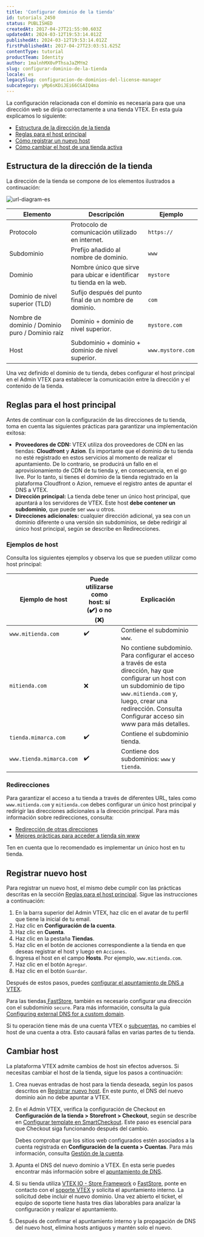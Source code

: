 ```yaml
---
title: 'Configurar dominio de la tienda'
id: tutorials_2450
status: PUBLISHED
createdAt: 2017-04-27T21:55:00.603Z
updatedAt: 2024-03-12T19:53:14.012Z
publishedAt: 2024-03-12T19:53:14.012Z
firstPublishedAt: 2017-04-27T23:03:51.625Z
contentType: tutorial
productTeam: Identity
author: 1malnhMX0vPThsaJaZMYm2
slug: configurar-dominio-de-la-tienda
locale: es
legacySlug: configuracion-de-dominios-del-license-manager
subcategory: yMp6sKDiJEi66CGAIQ4ma
---
```


La configuración relacionada con el dominio es necesaria para que una dirección web se dirija correctamente a una tienda VTEX. En esta guía explicamos lo siguiente:

* [Estructura de la dirección de la tienda](#estructure-de-la-direccion-de-la-tienda)
* [Reglas para el host principal](#reglas-para-el-host-principal)
* [Cómo registrar un nuevo host](#registrar-nuevo-host)
* [Cómo cambiar el host de una tienda activa](#cambiar-host)

## Estructura de la dirección de la tienda

 La dirección de la tienda se compone de los elementos ilustrados a continuación:

![url-diagram-es](https://images.ctfassets.net/alneenqid6w5/kg98gTuZiMlewhPiRAyaF/70d9e55fc1f035bfb1b8733aa0cfdec4/url-diagram-es.png)

| Elemento | Descripción | Ejemplo |
|---|---|---|
| Protocolo | Protocolo de comunicación utilizado en internet. | `https://` |
| Subdominio | Prefijo añadido al nombre de dominio. | `www` |
| Dominio | Nombre único que sirve para ubicar e identificar tu tienda en la web. | `mystore` |
| Dominio de nivel superior (TLD) | Sufijo después del punto final de un nombre de dominio. | `com` |
| Nombre de dominio / Dominio puro / Dominio raíz | Dominio + dominio de nivel superior. | `mystore.com` |
| Host | Subdominio + dominio + dominio de nivel superior. | `www.mystore.com` |

Una vez definido el dominio de tu tienda, debes configurar el host principal en el Admin VTEX para establecer la comunicación entre la dirección y el contenido de la tienda.

## Reglas para el host principal

Antes de continuar con la configuración de las direcciones de tu tienda, toma en cuenta las siguientes prácticas para garantizar una implementación exitosa:
* **Proveedores de CDN:** VTEX utiliza dos proveedores de CDN en las tiendas: **Cloudfront** y **Azion**. Es importante que el dominio de tu tienda no esté registrado en estos servicios al momento de realizar el apuntamiento. De lo contrario, se producirá un fallo en el aprovisionamiento de CDN de tu tienda y, en consecuencia, en el go live. Por lo tanto, si tienes el dominio de la tienda registrado en la plataforma Cloudfront o Azion, remueve el registro antes de apuntar el DNS a VTEX.
* **Dirección principal:** La tienda debe tener un único host principal, que apuntará a los servidores de VTEX. Este host **debe contener un subdominio**, que puede ser `www` u otros.
* **Direcciones adicionales:** cualquier dirección adicional, ya sea con un dominio diferente o una versión sin subdominios, se debe redirigir al único host principal, según se describe en Redirecciones.

### Ejemplos de host

Consulta los siguientes ejemplos y observa los que se pueden utilizar como host principal:

| Ejemplo de host | Puede utilizarse como host: sí (✔️) o no (❌) | Explicación |
|---|---|---|
| `www.mitienda.com` | ✔️ | Contiene el subdominio `www`. |
| `mitienda.com` | ❌ | No contiene subdominio. Para configurar el acceso a través de esta dirección, hay que configurar un host con un subdominio de tipo `www.mitienda.com` y, luego, crear una redirección. Consulta Configurar acceso sin www para más detalles. |
| `tienda.mimarca.com` | ✔️ | Contiene el subdominio tienda. |
| `www.tienda.mimarca.com` | ✔️ | Contiene dos subdominios: `www` y `tienda`. |

### Redirecciones

Para garantizar el acceso a tu tienda a través de diferentes URL, tales como `www.mitienda.com` y `mitienda.com` debes configurar un único host principal y redirigir las direcciones adicionales a la dirección principal. Para más información sobre redirecciones, consulta:

* [Redirección de otras direcciones](https://help.vtex.com/es/tutorial/redirecionamento-de-outros-enderecos--3Xi2AeLUx2QpJQu8DTX8KQ)
* [Mejores prácticas para acceder a tienda sin www](https://help.vtex.com/es/tutorial/configurando-acesso-sem-www--tutorials_4278)

Ten en cuenta que lo recomendado es implementar un único host en tu tienda.

## Registrar nuevo host

Para registrar un nuevo host, el mismo debe cumplir con las prácticas descritas en la sección [Reglas para el host principal](#reglas-para-el-host-principal). Sigue las instrucciones a continuación:

1. En la barra superior del Admin VTEX, haz clic en el avatar de tu perfil que tiene la inicial de tu email.
2. Haz clic en **Configuración de la cuenta**.
3. Haz clic en **Cuenta**.
4. Haz clic en la pestaña **Tiendas**.
5. Haz clic en el botón de acciones correspondiente a la tienda en que deseas registrar el host y luego en `Acciones`.
6. Ingresa el host en el campo **Hosts**. Por ejemplo, `www.mitienda.com`.
7. Haz clic en el botón `Agregar`.
8. Haz clic en el botón `Guardar`.

Después de estos pasos, puedes [configurar el apuntamiento de DNS a VTEX](https://help.vtex.com/es/tutorial/configurando-o-apontamento-de-dns-para-a-vtex--tutorials_4280).

<div class="alert alert-warning">
  <p>Para las tiendas<a href="https://www.faststore.dev/"> FastStore</a>, también es necesario configurar una dirección con el subdominio <code>secure</code>. Para más información, consulta la guía <a href="https://www.faststore.dev/docs/go-live/2-configuring-external-dns">Configuring external DNS for a custom domain</a>.</p>
</div>

<div class="alert alert-danger">
  <p>Si tu operación tiene más de una cuenta VTEX o <a href="https://help.vtex.com/es/tutorial/crear-subconta-multitienda-multidominio--tutorials_510">subcuentas</a>, no cambies el host de una cuenta a otra. Esto causará fallas en varias partes de tu tienda.</p>
</div>

## Cambiar host

La plataforma VTEX admite cambios de host sin efectos adversos. Si necesitas cambiar el host de la tienda, sigue los pasos a continuación:

1. Crea nuevas entradas de host para la tienda deseada, según los pasos descritos en [Registrar nuevo host](#registrar-nuevo-host). En este punto, el DNS del nuevo dominio aún no debe apuntar a VTEX.
2. En el Admin VTEX, verifica la configuración de Checkout en **Configuración de la tienda > Storefront > Checkout**, según se describe en [Configurar template en SmartCheckout](https://help.vtex.com/es/faq/configurar-template-no-smartcheckout/). Este paso es esencial para que Checkout siga funcionando después del cambio.

    Debes comprobar que los sitios web configurados estén asociados a la cuenta registrada en **Configuración de la cuenta > Cuentas**. Para más información, consulta [Gestión de la cuenta](https://help.vtex.com/es/tutorial/account-details-page--2vhUVOKfCaswqLguT2F9xq).

3. Apunta el DNS del nuevo dominio a VTEX. En esta serie puedes encontrar más información sobre el [apuntamiento de DNS](https://help.vtex.com/es/tutorial/configurando-o-apontamento-de-dns-para-a-vtex/).
4. Si su tienda utiliza [VTEX IO - Store Framework](https://developers.vtex.com/docs/guides/storefront-implementation) o [FastStore](https://developers.vtex.com/docs/guides/faststore/docs-what-is-faststore), ponte en contacto con el [soporte VTEX](https://help.vtex.com/es/support) y solicita el apuntamiento interno. La solicitud debe incluir el nuevo dominio. Una vez abierto el ticket, el equipo de soporte tiene hasta tres días laborables para analizar la configuración y realizar el apuntamiento.
5. Después de confirmar el apuntamiento interno y la propagación de DNS del nuevo host, elimina hosts antiguos y mantén solo el nuevo.
